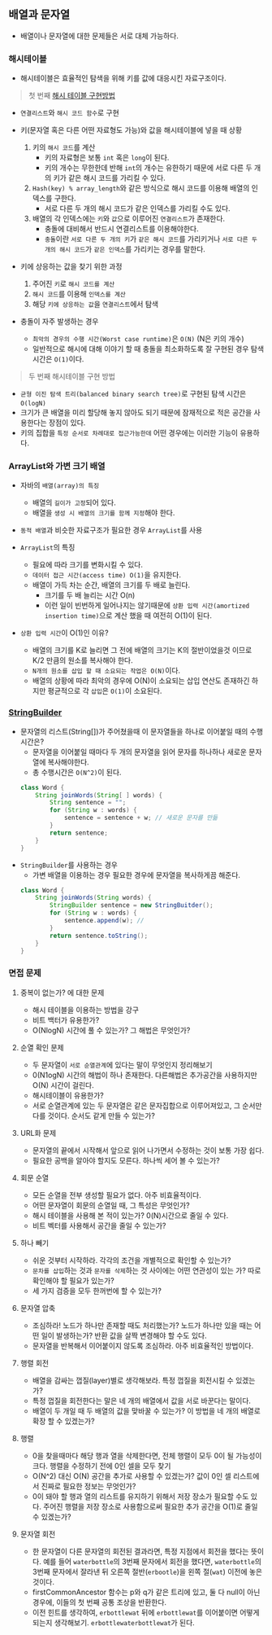 ## 배열과 문자열
- 배열이나 문자열에 대한 문제들은 서로 대체 가능하다.

### 해시테이블
- 해시테이블은 효율적인 탐색을 위해 키를 값에 대응시킨 자료구조이다.

> 첫 번째 [해시 테이블 구현방법](/src/main/java/kr/seok/study/ChainHash.java)
- `연결리스트`와 `해시 코드 함수`로 구현

- 키(문자열 혹은 다른 어떤 자료형도 가능)와 값을 해시테이블에 넣을 때 상황
    1. 키의 `해시 코드`를 계산
        - 키의 자료형은 보통 `int` 혹은 `long`이 된다.
        - 키의 개수는 무한한데 반해 `int`의 개수는 유한하기 때문에 
          서로 다른 두 개의 키가 같은 해시 코드를 가리킬 수 있다.
    2. `Hash(key) % array_length`와 같은 방식으로 해시 코드를 이용해 배열의 인덱스를 구한다.
        - 서로 다른 두 개의 해시 코드가 같은 인덱스를 가리킬 수도 있다.
    3. 배열의 각 인덱스에는 `키`와 `값`으로 이루어진 `연결리스트`가 존재한다.
        - 충돌에 대비해서 반드시 연결리스트를 이용해야한다.
        - `충돌`이란 `서로 다른 두 개의 키`가 `같은 해시 코드`를 가리키거나 
          `서로 다른 두 개의 해시 코드`가 `같은 인덱스`를 가리키는 경우를 말한다.

- 키에 상응하는 값을 찾기 위한 과정
    1. 주어진 `키`로 `해시 코드를 계산`
    2. `해시 코드`를 이용해 `인덱스를 계산`
    3. 해당 `키에 상응하는 값`을 `연결리스트`에서 탐색

- 충돌이 자주 발생하는 경우
    - `최악의 경우의 수행 시간(Worst case runtime)`은 `O(N)` (N은 키의 개수)
    - 일반적으로 해시에 대해 이야기 할 때 충돌을 최소화하도록 잘 구현된 경우 탐색 시간은 `O(1)`이다.

> 두 번째 해시테이블 구현 방법
- `균형 이진 탐색 트리(balanced binary search tree)`로 구현된 탐색 시간은 `O(logN)`
- 크기가 큰 배열을 미리 할당해 놓지 않아도 되기 때문에 잠재적으로 적은 공간을 사용한다는 장점이 있다.
- 키의 집합을 `특정 순서로 차례대로 접근가능한데` 어떤 경우에는 이러한 기능이 유용하다.

### ArrayList와 가변 크기 배열
- 자바의 `배열(array)의 특징`
    - 배열의 `길이가 고정`되어 있다. 
    - 배열을 `생성 시 배열의 크기를 함께 지정`해야 한다.

- `동적 배열`과 비슷한 자료구조가 필요한 경우 `ArrayList`를 사용

- `ArrayList`의 특징
    - 필요에 따라 크기를 변화시킬 수 있다.
    - `데이터 접근 시간(access time) O(1)`을 유지한다.
    - 배열이 가득 차는 순간, 배열의 크기를 두 배로 늘린다.
        - 크기를 두 배 늘리는 시간 O(n)
        - 이런 일이 빈번하게 일어나지는 않기때문에 `상환 입력 시간(amortized insertion time)`으로 계산 했을 때 여전히 O(1)이 된다.

- `상환 입력 시간`이 O(1)인 이유?
    - 배열의 크기를 K로 늘리면 그 전에 배열의 크기는 K의 절반이었을것 이므로 K/2 만큼의 원소를 복사해야 한다.
    - `N개의 원소를 삽입 할 때 소요되는 작업은 O(N)`이다.
    - 배열의 상황에 따라 최악의 경우에 O(N)이 소요되는 삽입 연산도 존재하긴 하지만 평균적으로 각 `삽입`은 `O(1)`이 소요된다.

### [StringBuilder](/src/main/java/kr/seok/study/CustomStringBuffer.java)
- 문자열의 리스트(String[])가 주어쳤을때 이 문자열들을 하나로 이어붙일 때의 수행 시간은?
    - 문자열을 이어붙일 때마다 두 개의 문자열을 읽어 문자를 하나하나 새로운 문자열에 복사해야한다.
    - 총 수행시간은 `O(N^2)`이 된다.
    ```java
    class Word {
        String joinWords(String[ ] words) { 
            String sentence = "";
            for (String w : words) {
                sentence = sentence + w; // 새로운 문자를 만듦
            }
            return sentence;
        }
    }
    ```
- `StringBuilder`를 사용하는 경우
    - 가변 배열을 이용하는 경우 필요한 경우에 문자열을 복사하게끔 해준다.
    ```java
    class Word {
        String joinWords(String words) {
            StringBuilder sentence = new StringBuitder();
            for (String w : words) {
                sentence.append(w); // 
            }
            return sentence.toString();
        }
    }
    ```

### 면접 문제
1. 중복이 없는가? 에 대한 문제
    - 해시 테이블을 이용하는 방법을 강구
    - 비트 백터가 유용한가?
    - O(NlogN) 시간에 풀 수 있는가? 그 해법은 무엇인가?

2. 순열 확인 문제
    - 두 문자열이 `서로 순열관계`에 있다는 말이 무엇인지 정리해보기
    - 0(N1ogN) 시간의 해법이 하나 존재한다. 다른해법은 추가공간을 사용하지만 O(N) 시간이 걸린다.
    - 해시테이블이 유용한가?
    - 서로 순열관계에 있는 두 문자열은 같은 문자집합으로 이루어져있고, 그 순서만 다를 것이다. 순서도 같게 만들 수 있는가?

3. URL화 문제
    - 문자열의 끝에서 시작해서 앞으로 읽어 나가면서 수정하는 것이 보통 가장 쉽다.
    - 필요한 공백을 알아야 할지도 모른다. 하나씩 세어 볼 수 있는가?    

4. 회문 순열
    - 모든 순열을 전부 생성할 필요가 없다. 아주 비효율적이다.
    - 어떤 문자열이 회문의 순열일 때, 그 특성은 무엇인가?
    - 해시 테이블을 사용해 본 적이 있는가? 0(N)시간으로 줄일 수 있다.
    - 비트 벡터를 사용해서 공간을 줄일 수 있는가?

5. 하나 빼기
    - 쉬운 것부터 시작하라. 각각의 조건을 개별적으로 확인할 수 있는가?
    - `문차를 삽입`하는 것과 `문자를 삭제`하는 것 사이에는 어떤 연관성이 있는 가? 따로 확인해야 할 필요가 있는가?
    - 세 가지 검증을 모두 한꺼번에 할 수 있는가?

6. 문자열 압축
    - 조심하라! 노드가 하나만 존재할 때도 처리했는가? 노드가 하나만 있을 때는 어떤 일이 발생하는가? 반환 값을 살짝 변경해야 할 수도 있다.
    - 문자열을 반복해서 이어붙이지 않도록 조심하라. 아주 비효율적인 방법이다.

7. 행렬 회전
    - 배열을 감싸는 껍질(layer)별로 생각해보라. 특정 껍질을 회전시킬 수 있겠는가?
    - 특정 껍질을 회전한다는 말은 네 개의 배열에서 값을 서로 바꾼다는 말이다. 
    - 배열이 두 개일 때 두 배열의 값을 맞바꿀 수 있는가? 이 방법을 네 개의 배열로 확장 할 수 있겠는가?

8. 행렬
    - 0을 찾을때마다 해당 행과 열을 삭제한다면, 전체 행렬이 모두 0이 될 가능성이 크다. 행렬을 수정하기 전에 0인 셀을 모두 찾기
    - O(N^2) 대신 O(N) 공간을 추가로 사용할 수 있겠는가? 값이 0인 셀 리스트에서 진짜로 필요한 정보는 무엇인가?
    - 0이 돼야 할 행과 열의 리스트를 유지하기 위해서 저장 장소가 필요할 수도 있다. 주어진 행렬을 저장 장소로 사용함으로써 필요한 추가 공간을 O(1)로 줄일 수 있겠는가? 
    
9. 문자열 회전
    - 한 문자열이 다른 문자열의 회전된 결과라면, 특정 지점에서 회전을 했다는 뜻이다. 예를 들어 `waterbottle`의 3번째 문자에서 회전을 했다면, `waterbottle`의 3번째 문자에서 잘라낸 뒤 오른쪽 절반(`erbootle`)을 왼쪽 절(`wat`) 이전에 놓은 것이다. 
    - firstCommonAncestor 함수는 p와 q가 같은 트리에 있고, 둘 다 null이 아닌 경우에, 이들의 첫 번째 공통 조상을 반환한다.
    - 이전 힌트를 생각하여, `erbottlewat` 뒤에 `erbottlewat`를 이어붙이면 어떻게 되는지 생각해보기. `erbottlewaterbottlewat`가 된다.
